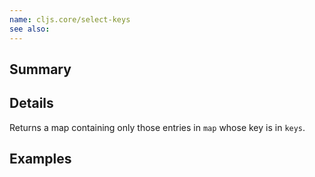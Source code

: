 ```yaml
---
name: cljs.core/select-keys
see also:
---
```


## Summary

## Details

Returns a map containing only those entries in `map` whose key is in `keys`.

## Examples
